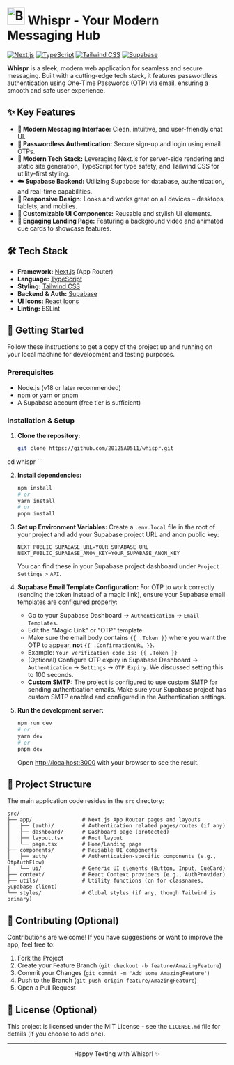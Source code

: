 # <img src="https://raw.githubusercontent.com/Tarikul-Islam-Anik/Animated-Fluent-Emojis/master/Emojis/Food/Bubble%20Tea.png" alt="Bubble Tea" width="40" height="40" /> Whispr - Your Modern Messaging Hub

[![Next.js](https://img.shields.io/badge/Next.js-000000?style=for-the-badge&logo=nextdotjs&logoColor=white)](https://nextjs.org/) [![TypeScript](https://img.shields.io/badge/TypeScript-3178C6?style=for-the-badge&logo=typescript&logoColor=white)](https://www.typescriptlang.org/) [![Tailwind CSS](https://img.shields.io/badge/Tailwind_CSS-38B2AC?style=for-the-badge&logo=tailwind-css&logoColor=white)](https://tailwindcss.com/) [![Supabase](https://img.shields.io/badge/Supabase-3ECF8E?style=for-the-badge&logo=supabase&logoColor=white)](https://supabase.io/)

**Whispr** is a sleek, modern web application for seamless and secure messaging. Built with a cutting-edge tech stack, it features passwordless authentication using One-Time Passwords (OTP) via email, ensuring a smooth and safe user experience.

<!-- Optional: Add a GIF or screenshot here -->
<!-- e.g., <p align="center"><img src="link_to_your_screenshot.png" width="700"></p> -->

## ✨ Key Features

*   **💬 Modern Messaging Interface:** Clean, intuitive, and user-friendly chat UI.
*   **🔐 Passwordless Authentication:** Secure sign-up and login using email OTPs.
*   **🚀 Modern Tech Stack:** Leveraging Next.js for server-side rendering and static site generation, TypeScript for type safety, and Tailwind CSS for utility-first styling.
*   **☁️ Supabase Backend:** Utilizing Supabase for database, authentication, and real-time capabilities.
*   **📱 Responsive Design:** Looks and works great on all devices – desktops, tablets, and mobiles.
*   **🎨 Customizable UI Components:** Reusable and stylish UI elements.
*   **🎥 Engaging Landing Page:** Featuring a background video and animated cue cards to showcase features.

## 🛠️ Tech Stack

*   **Framework:** [Next.js](https://nextjs.org/) (App Router)
*   **Language:** [TypeScript](https://www.typescriptlang.org/)
*   **Styling:** [Tailwind CSS](https://tailwindcss.com/)
*   **Backend & Auth:** [Supabase](https://supabase.io/)
*   **UI Icons:** [React Icons](https://react-icons.github.io/react-icons/)
*   **Linting:** ESLint

## 🚀 Getting Started

Follow these instructions to get a copy of the project up and running on your local machine for development and testing purposes.

### Prerequisites

*   Node.js (v18 or later recommended)
*   npm or yarn or pnpm
*   A Supabase account (free tier is sufficient)

### Installation & Setup

1.  **Clone the repository:**
    ```bash
    git clone https://github.com/20125A0511/whispr.git
cd whispr
    ```

2.  **Install dependencies:**
    ```bash
    npm install
    # or
    yarn install
    # or
    pnpm install
    ```

3.  **Set up Environment Variables:**
    Create a `.env.local` file in the root of your project and add your Supabase project URL and anon public key:
    ```env
    NEXT_PUBLIC_SUPABASE_URL=YOUR_SUPABASE_URL
    NEXT_PUBLIC_SUPABASE_ANON_KEY=YOUR_SUPABASE_ANON_KEY
    ```
    You can find these in your Supabase project dashboard under `Project Settings` > `API`.

4.  **Supabase Email Template Configuration:**
    For OTP to work correctly (sending the token instead of a magic link), ensure your Supabase email templates are configured properly:
    *   Go to your Supabase Dashboard -> `Authentication` -> `Email Templates`.
    *   Edit the "Magic Link" or "OTP" template.
    *   Make sure the email body contains `{{ .Token }}` where you want the OTP to appear, **not** `{{ .ConfirmationURL }}`.
    *   Example: `Your verification code is: {{ .Token }}`
    *   (Optional) Configure OTP expiry in Supabase Dashboard -> `Authentication` -> `Settings` -> `OTP Expiry`. We discussed setting this to 100 seconds.
    *   **Custom SMTP:** The project is configured to use custom SMTP for sending authentication emails. Make sure your Supabase project has custom SMTP enabled and configured in the Authentication settings.

5.  **Run the development server:**
    ```bash
    npm run dev
    # or
    yarn dev
    # or
    pnpm dev
    ```
    Open [http://localhost:3000](http://localhost:3000) with your browser to see the result.

## 📂 Project Structure

The main application code resides in the `src` directory:

```
src/
├── app/                # Next.js App Router pages and layouts
│   ├── (auth)/         # Authentication related pages/routes (if any)
│   ├── dashboard/      # Dashboard page (protected)
│   ├── layout.tsx      # Root layout
│   └── page.tsx        # Home/Landing page
├── components/         # Reusable UI components
│   ├── auth/           # Authentication-specific components (e.g., OtpAuthFlow)
│   └── ui/             # Generic UI elements (Button, Input, CueCard)
├── context/            # React Context providers (e.g., AuthProvider)
├── utils/              # Utility functions (cn for classnames, Supabase client)
└── styles/             # Global styles (if any, though Tailwind is primary)
```

## 🤝 Contributing (Optional)

Contributions are welcome! If you have suggestions or want to improve the app, feel free to:
1.  Fork the Project
2.  Create your Feature Branch (`git checkout -b feature/AmazingFeature`)
3.  Commit your Changes (`git commit -m 'Add some AmazingFeature'`)
4.  Push to the Branch (`git push origin feature/AmazingFeature`)
5.  Open a Pull Request

## 📜 License (Optional)

This project is licensed under the MIT License - see the `LICENSE.md` file for details (if you choose to add one).

---

<p align="center">Happy Texting with Whispr! ✨</p>
